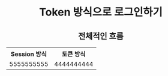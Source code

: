 <h1 style="text-align: center;">Token 방식으로 로그인하기</h1>
<h2 style="text-align: center;">전체적인 흐름</h2>

<table style= {
      width: 100%;
      border-collapse: collapse;
      margin-top: 20px;
    }>
<th>Session 방식</th>
<th>토큰 방식</th>

<tr>
    <td>5555555555</td>
    <td>4444444444</td>
</tr>

</table>